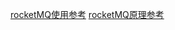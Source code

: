 [rocketMQ使用参考](https://blog.csdn.net/zhangcongyi420/article/details/82593982)
[rocketMQ原理参考](https://blog.csdn.net/qq_27641935/article/details/86539980)
